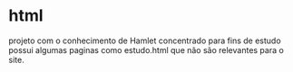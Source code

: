 # html
projeto com o conhecimento de Hamlet concentrado para fins de estudo
possui algumas paginas  como estudo.html que não são relevantes para o site.
